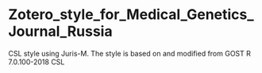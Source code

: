 # Zotero_style_for_Medical_Genetics_Journal_Russia
CSL style using Juris-M. The style is based on and modified from GOST R 7.0.100-2018 CSL
